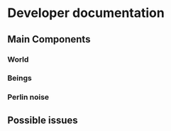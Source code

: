 # Developer documentation 


## Main Components

### World

### Beings

### Perlin noise 


## Possible issues
